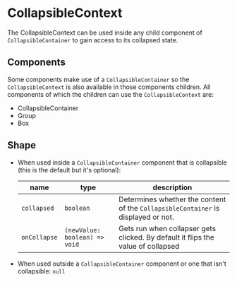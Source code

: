 # CollapsibleContext

The CollapsibleContext can be used inside any child component of `CollapsibleContainer` to gain access to its collapsed state.

## Components
Some components make use of a `CollapsibleContainer` so the `CollapsibleContext` is also available in those components children. All components of which the children can use the `CollapsibleContext` are:
- CollapsibleContainer
- Group
- Box

## Shape
 - When used inside a `CollapsibleContainer` component that is collapsible (this is the default but it's optional):  

      | name | type |  description |
      |-----------|------------|--------|
      | `collapsed` | `boolean` | Determines whether the content of the `CollapsibleContainer` is displayed or not. | 
      | `onCollapse` | `(newValue: boolean) => void` |  Gets run when collapser gets clicked. By default it flips the value of collapsed |  


 - When used outside a `CollapsibleContainer` component or one that isn't collapsible: `null`


